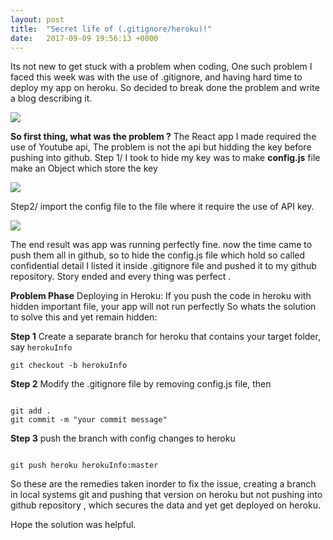 ```yaml
---
layout: post
title:  "Secret life of (.gitignore/heroku)!"
date:   2017-09-09 19:56:13 +0000
---
```



Its not new to get stuck with a problem when coding, One such problem I faced this week was with the use of .gitignore, and having hard time to deploy my app on heroku. So decided to break done the problem and write a blog describing it.

![](https://media.giphy.com/media/3ohhwzvzIe3IM8JXHi/giphy.gif)

**So first thing, what was the problem ?** The React app I made required the use of Youtube api, The problem is not the api but hidding the key before pushing into github. 
Step 1/ I took to hide my key was to make **config.js** file make an Object which store the key

![](https://i.imgur.com/Y9Hcv8u.png)

Step2/ import the config file to the file where it require the use of API key.

![](https://imgur.com/SUX1KUo.png)

The end result was app was running perfectly fine. now the time came to push them all in github, so to hide the config.js file which hold so called confidential detail I listed it inside .gitignore file and pushed it to my github repository. Story ended and every thing was perfect .

**Problem Phase**
Deploying in Heroku:
If you push the code in heroku with hidden important file, your app will not run perfectly So whats the solution to solve this and yet remain hidden:

**Step 1** Create a separate branch for heroku that contains your target folder, say `herokuInfo`

`git checkout -b herokuInfo`

**Step 2** Modify the .gitignore file by removing config.js file, then

```

git add .
git commit -m "your commit message"

```
**Step 3** push the branch with config changes to heroku

```

git push heroku herokuInfo:master

```

So these are the remedies taken inorder to fix the issue, creating a branch in local systems git and pushing that version on heroku but not pushing into github repository , which secures the data and yet get deployed on heroku.

Hope the solution was helpful.



